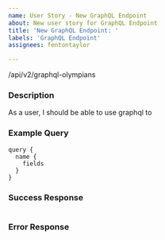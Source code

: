 ```yaml
---
name: User Story - New GraphQL Endpoint
about: New user story for GraphQL Endpoint
title: 'New GraphQL Endpoint: '
labels: 'GraphQL Endpoint'
assignees: fentontaylor

---
```


/api/v2/graphql-olympians

### Description
As a user, I should be able to use graphql to

### Example Query
```
query {
  name {
    fields
  }
}
```

### Success Response
```

```
### Error Response
```

```
